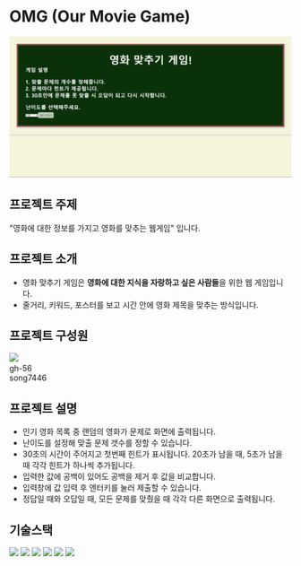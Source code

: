 # OMG (Our Movie Game)

<img src="public\startimg.png"/>

## 프로젝트 주제

"영화에 대한 정보를 가지고 영화를 맞추는 웹게임" 입니다.

## 프로젝트 소개

- 영화 맞추기 게임은 <b>영화에 대한 지식을 자랑하고 싶은 사람들</b>을 위한 웹 게임입니다.
- 줄거리, 키워드, 포스터를 보고 시간 안에 영화 제목을 맞추는 방식입니다.

## 프로젝트 구성원

<img src="https://img.shields.io/badge/Github-181717?style=flat-square&logo=Github&logoColor=white"/>
<div>gh-56</div>
<div>song7446</div>

## 프로젝트 설명

- 인기 영화 목록 중 랜덤의 영화가 문제로 화면에 출력됩니다.
- 난이도를 설정해 맞출 문제 갯수를 정할 수 있습니다.
- 30초의 시간이 주어지고 첫번째 힌트가 표시됩니다. 20초가 남을 때, 5초가 남을 때 각각 힌트가 하나씩 추가됩니다.
- 입력한 값에 공백이 있어도 공백을 제거 후 값을 비교합니다.
- 입력창에 값 입력 후 엔터키를 눌러 제출할 수 있습니다.
- 정답일 때와 오답일 때, 모든 문제를 맞췄을 때 각각 다른 화면으로 출력됩니다.

## 기술스택

<img src="https://img.shields.io/badge/html5-E34F26?style=for-the-badge&logo=html5&logoColor=white">
<img src="https://img.shields.io/badge/css3-1572B6?style=for-the-badge&logo=html5&logoColor=white">
<img src="https://img.shields.io/badge/javascript-F7DF1E?style=for-the-badge&logo=html5&logoColor=white">
<img src="https://img.shields.io/badge/react-61DAFB?style=for-the-badge&logo=html5&logoColor=white">
<img src="https://img.shields.io/badge/github-181717?style=for-the-badge&logo=html5&logoColor=white">
<img src="https://img.shields.io/badge/git-F05032?style=for-the-badge&logo=html5&logoColor=white">
